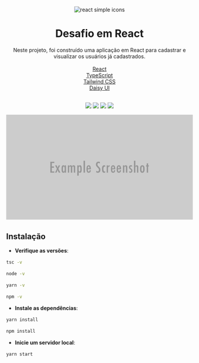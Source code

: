 <div align="center">
<br/>
  <img alt="react simple icons" src="https://api.iconify.design/logos/react.svg" width="150" />

# Desafio em React
Neste projeto, foi construído uma aplicação em React para cadastrar e visualizar os usuários já cadastrados.
<br/>
<br/>
<a href="https://www.w3schools.com">React</a>
<br/>
<a href="https://www.typescriptlang.org/">TypeScript</a>
<br/>
<a href="https://tailwindcss.com/">Tailwind CSS</a>
<br/>
<a href="https://daisyui.com/">Daisy UI</a>
<br/>
<br/>

  <a>
    <img src="https://img.shields.io/static/v1?label=typescript&message=v4.7.4&&color=007db9&style=flat-square"/>
  </a>

  <a>
    <img src="https://img.shields.io/static/v1?label=node&message=v16.15.1&&color=007db9&style=flat-square"/>
  </a>

  <a>
    <img src="https://img.shields.io/static/v1?label=yarn&message=v1.22.19&&color=007db9&style=flat-square"/>
  </a>

  <a>
    <img src="https://img.shields.io/static/v1?label=npm&message=v8.11.0&&color=007db9&style=flat-square"/>
  </a>


  ![](src/assets/example_screenshot.png)
</div>

## Instalação
* **Verifique as versões**:
```sh
tsc -v
```
```sh
node -v
```
```sh
yarn -v
```
```sh
npm -v
```

* **Instale as dependências**:
```sh
yarn install
```
```sh
npm install
```

* **Inicie um servidor local**:
```sh
yarn start
```
